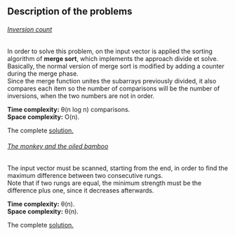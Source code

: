 ## Description of the problems

###### [Inversion count](https://www.spoj.com/problems/INVCNT/)

In order to solve this problem, on the input vector is applied the sorting algorithm of **merge sort**, which implements the approach divide et solve.<br>
Basically, the normal version of merge sort is modified by adding a counter during the merge phase. <br>
Since the merge function unites the subarrays previously divided, it also compares each item so the number of comparisons will be the number of inversions, when the two numbers are not in order.

**Time complexity:** θ(n log n) comparisons.<br>
**Space complexity:** O(n).

The complete [solution.](https://github.com/Claire-gip/CompetitiveProgramming-Unipi/blob/master/Lecture_03/inversionCount.cc)


###### [The monkey and the oiled bamboo](https://onlinejudge.org/index.php?option=onlinejudge&Itemid=8&page=show_problem&problem=3183)

The input vector must be scanned, starting from the end, in order to find the maximum difference between two consecutive rungs.<br>
Note that if two rungs are equal, the minimum strength must be the difference plus one, since it decreases afterwards.

**Time complexity:** θ(n).<br>
**Space complexity:** θ(n).

The complete [solution.](https://github.com/Claire-gip/CompetitiveProgramming-Unipi/blob/master/Lecture_03/monkey.cc)
